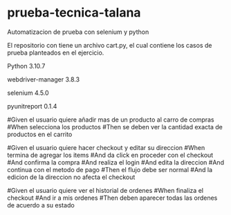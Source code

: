 # prueba-tecnica-talana
Automatizacion de prueba con selenium y python

El repositorio con tiene un archivo cart.py, el cual contiene los casos de prueba planteados en el ejercicio.

Python 3.10.7

webdriver-manager 3.8.3

selenium 4.5.0

pyunitreport 0.1.4




   #Given el usuario quiere añadir mas de un producto al carro de compras
   #When selecciona los productos
   #Then se deben ver la cantidad exacta de productos en el carrito
   
   
   #Given el usuario quiere hacer checkout y editar su direccion
   #When termina de agregar los items
   #And da click en proceder con el checkout
   #And confirma la compra
   #And realiza el login
   #And edita la direccion
   #And continua con el metodo de pago
   #Then el flujo debe ser normal
   #And la edicion de la direccion no afecta el checkout
   
   #Given el usuario quiere ver el historial de ordenes
   #When finaliza el checkout
   #And ir a mis ordenes
   #Then deben aparecer todas las ordenes de acuerdo a su estado
